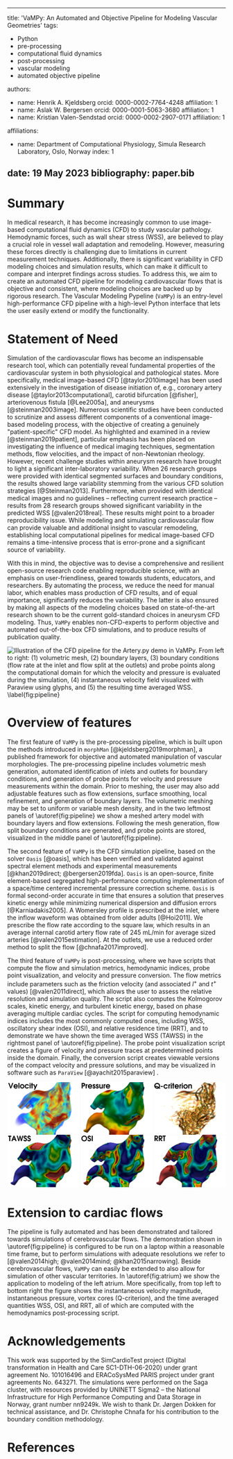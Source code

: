 
---
title: 'VaMPy: An Automated and Objective Pipeline for Modeling Vascular Geometries'
tags:
- Python
- pre-processing
- computational fluid dynamics
- post-processing
- vascular modeling
- automated objective pipeline

authors:
- name: Henrik A. Kjeldsberg
  orcid: 0000-0002-7764-4248
  affiliation: 1
- name: Aslak W. Bergersen
  orcid: 0000-0001-5063-3680
  affiliation: 1
- name: Kristian Valen-Sendstad
  orcid: 0000-0002-2907-0171
  affiliation: 1

affiliations:
- name: Department of Computational Physiology, Simula Research Laboratory, Oslo, Norway
  index: 1

date: 19 May 2023
bibliography: paper.bib
---

# Summary

In medical research, it has become increasingly common to use image-based computational fluid dynamics (CFD) to study
vascular pathology. Hemodynamic forces, such as wall shear stress (WSS), are believed to play a crucial role in vessel
wall adaptation and remodeling. However, measuring these forces directly is challenging due to limitations in current
measurement techniques. Additionally, there is significant variability in CFD modeling choices and simulation results,
which can make it difficult to compare and interpret findings across studies. To address this, we aim to create an
automated CFD pipeline for modeling cardiovascular flows that is objective and consistent, where modeling choices are
backed up by rigorous research. The Vascular Modeling Pypeline (`VaMPy`) is an entry-level high-performance CFD pipeline
with a high-level Python interface that lets the user easily extend or modify the functionality.

# Statement of Need

Simulation of the cardiovascular flows has become an indispensable research tool, which can potentially reveal
fundamental properties of the cardiovascular system in both physiological and pathological states. More specifically,
medical image-based CFD [@taylor2010image] has been used extensively in the investigation
of disease initiation of, e.g., coronary artery disease [@taylor2013computational], carotid bifurcation [@fisher],
arteriovenous fistula [@Lee2005a], and aneurysms [@steinman2003image]. Numerous scientific studies have been conducted
to scrutinize and assess different components of a conventional image-based modeling process, with the objective of
creating a genuinely "patient-specific" CFD model. As highlighted and examined in a review [@steinman2019patient],
particular emphasis has been placed on investigating the influence of medical imaging techniques, segmentation methods,
flow velocities, and the impact of non-Newtonian rheology. However, recent challenge studies within aneurysm research
have brought to light a significant inter-laboratory variability. When 26 research groups were provided with identical
segmented surfaces and boundary conditions, the results showed large variability stemming from the various CFD solution
strategies [@Steinman2013]. Furthermore, when provided with identical medical images and no guidelines – reflecting
current research practice – results from 28 research groups showed significant variability in the predicted
WSS [@valen2018real]. These results might point to a broader reproducibility issue. While modeling and simulating
cardiovascular flow can provide valuable and additional insight to vascular remodeling, establishing local computational
pipelines for medical image-based CFD remains a time-intensive process that is error-prone and a significant source of
variability.

With this in mind, the objective was to devise a comprehensive and resilient open-source research code enabling reproducible science, with an emphasis on user-friendliness, geared towards students, educators, and researchers. By
automating the process, we reduce the need for manual labor, which enables mass production of CFD results, and of equal
importance, significantly reduces the variability. The latter is also ensured by making all aspects of the modeling
choices based on state-of-the-art research shown to be the current gold-standard choices in aneurysm CFD modeling.
Thus, `VaMPy`
enables non-CFD-experts to perform objective and automated out-of-the-box CFD simulations, and to produce results of
publication quality.

![
Illustration of the CFD pipeline for the `Artery.py` demo in `VaMPy`. From left to right: (1) volumetric mesh, (2) boundary layers, (3) boundary conditions (flow rate at the inlet and flow split at the outlets) and probe points along the computational domain for which the velocity and pressure is evaluated during the simulation, (4) instantaneous velocity field visualized with `Paraview` using glyphs, and (5) the resulting time averaged WSS. \label{fig:pipeline}](Figure1.png)

# Overview of features

The first feature of `VaMPy` is the pre-processing pipeline, which is built upon the methods introduced
in `morphMan` [@kjeldsberg2019morphman], a published framework for objective and automated manipulation of vascular
morphologies. The pre-processing pipeline includes volumetric mesh generation, automated identification of inlets and
outlets for boundary conditions, and generation of probe points for velocity and pressure measurements within the
domain. Prior to meshing, the user may also add adjustable features such as flow extensions, surface smoothing, local
refinement, and generation of boundary layers. The volumetric meshing may be set to uniform or variable mesh density,
and in the two leftmost panels of \autoref{fig:pipeline} we show a meshed artery model with boundary layers and flow
extensions. Following the mesh generation, flow split boundary conditions are generated, and probe points are stored,
visualized in the middle panel of \autoref{fig:pipeline}.

The second feature of `VaMPy` is the CFD simulation pipeline, based on the solver `Oasis` [@oasis], which has been
verified and validated against spectral element methods and experimental
measurements [@khan2019direct; @bergersen2019fda]. `Oasis` is an open-source, finite element-based segregated
high-performance computing implementation of a space/time centered incremental pressure correction scheme. `Oasis` is
formal second-order accurate in time that ensures a solution that preserves kinetic energy while minimizing numerical
dispersion and diffusion errors [@Karniadakis2005]. A Womersley profile is prescribed at the inlet, where the inflow
waveform was obtained from older adults [@Hoi2011]. We prescribe the flow rate according to the square law, which
results in an average internal carotid artery flow rate of 245 mL/min for average sized arteries [@valen2015estimation].
At the outlets, we use a reduced order method to split the flow [@chnafa2017improved].

The third feature of `VaMPy` is post-processing, where we have scripts that compute the flow and simulation metrics,
hemodynamic indices, probe point visualization, and velocity and pressure conversion. The flow metrics include
parameters such as the friction velocity (and associated $l^+$ and $t^+$ values) [@valen2011direct], which allows the
user to assess the relative resolution and simulation quality. The script also computes the Kolmogorov scales, kinetic
energy, and turbulent kinetic energy, based on phase averaging multiple cardiac cycles. The script for computing
hemodynamic indices includes the most commonly computed ones, including WSS, oscillatory shear
index (OSI), and relative residence time (RRT), and to demonstrate we have shown the time averaged WSS (TAWSS) in the
rightmost panel of \autoref{fig:pipeline}. The probe point visualization script creates a figure of velocity and
pressure traces at predetermined points inside the domain. Finally, the conversion script creates viewable versions of
the compact velocity and pressure solutions, and may be visualized in software such as `ParaView` [@ayachit2015paraview]
.

![Example of an extension of `VaMPy` to cardiovascular flow in the left atrium and the associated hemodynamic stresses. From top left to bottom right: the volumetric rendering of velocity, the pressure field, volumetric rendering of the Q-criterion, TAWSS, OSI, and RRT. \label{fig:atrium}](Figure2.png)

# Extension to cardiac flows

The pipeline is fully automated and has been demonstrated and tailored towards simulations of cerebrovascular flows. The
demonstration shown in \autoref{fig:pipeline} is configured to be run on a laptop within a reasonable time frame, but to
perform simulations with adequate resolutions we refer to [@valen2014high; @valen2014mind; @khan2015narrowing]. Beside
cerebrovascular flows, `VaMPy` can easily be extended to also allow for simulation of other vascular territories. In
\autoref{fig:atrium} we show the application to modeling of the left atrium. More specifically, from top left to bottom
right the figure shows the instantaneous velocity magnitude, instantaneous pressure, vortex cores (Q-criterion), and the
time averaged quantities WSS, OSI, and RRT, all of which are computed with the hemodynamics post-processing script.

# Acknowledgements

This work was supported by the SimCardioTest project (Digital transformation in Health and Care SC1-DTH-06-2020) under
grant agreement No. 101016496 and ERACoSysMed PARIS project under grant agreements No. 643271. The simulations were
performed on the Saga cluster, with resources provided by UNINETT Sigma2 – the National Infrastructure for High
Performance Computing and Data Storage in Norway, grant number nn9249k. We wish to thank Dr. Jørgen Dokken for technical
assistance, and Dr. Christophe Chnafa for his contribution to the boundary condition methodology.

# References